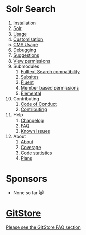 # Solr Search
01. [Installation](01-Installation.md)
02. [Solr](02-Solr.md)
03. [Usage](03-Usage.md)
04. [Customisation](04-Customisation.md)
05. [CMS Usage](05-CMS-Usage.md)
06. [Debugging](06-Debugging.md)
07. [Suggestions](07-Suggestions.md)
08. [View permissions](08-View-Permissions.md)
09. Submodules
    01. [Fulltext Search compatibility](09-Submodules/01-Fulltext-Search-Compatibility.md)
    02. [Subsites](09-Submodules/02-Subsites.md)
    03. [Fluent](09-Submodules/03-Fluent.md)
    04. [Member based permissions](09-Submodules/04-Member-based-permissions.md)
    05. [Elemental](09-Submodules/05-Elemental.md)
10. Contributing
    01. [Code of Conduct](10-Contributing/01-Code-of-Conduct.md)
    02. [Contributing](10-Contributing/02-Contributing.md) 
11. Help
    01. [Changelog](11-Help/01-Changelog.md)
    02. [FAQ](11-Help/02-FAQ.md)
    03. [Known issues](11-Help/03-Known-issues.md)
12. About
    01. [About](12-About/01-About.md)
    02. [Coverage](12-About/02-Coverage.md)
    03. [Code statistics](12-About/03-Codebase-stats.md)
    04. [Plans](12-About/04-Plans.md)
    
# Sponsors

- None so far 😿
    
# [GitStore](https://enjoy.gitstore.app/repositories/Firesphere/silverstripe-solr-search)

[Please see the GitStore FAQ section](11-Help/02-FAQ.html#gitstore)